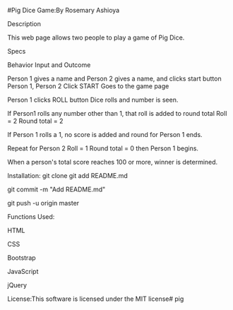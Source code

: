 #Pig Dice Game:By Rosemary Ashioya

Description

This web page allows two people to play a game of Pig Dice.

Specs

Behavior	Input and	Outcome

Person 1 gives a name and Person 2 gives a name, and clicks start button	Person 1, Person 2 Click START	Goes to the game page

Person 1 clicks ROLL button Dice rolls and number is seen.

If Person1 rolls any number other than 1, that roll is added to round total	Roll = 2	Round total = 2

If Person 1 rolls a 1, no score is added and round for Person 1 ends.

Repeat for Person 2	Roll = 1	Round total = 0 then Person 1 begins.

When a person's total score reaches 100 or more, winner is determined.

Installation: git clone git add README.md

git commit -m "Add README.md"

git push -u origin master

Functions Used:

HTML

CSS

Bootstrap

JavaScript

jQuery

License:This software is licensed under the MIT license# pig
